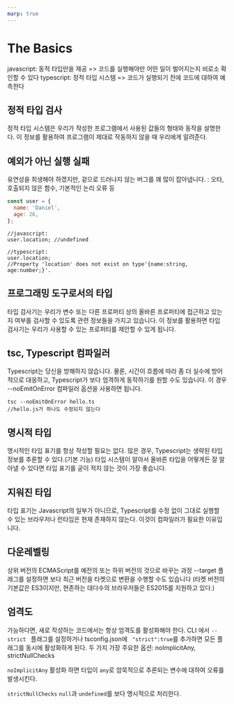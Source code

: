 ```yaml
---
marp: true
---
```


# The Basics

javascript: 동적 타입만을 제공 => 코드를 실행해야만 어떤 일이 벌어지는지 비로소 확인할 수 있다
typescript: 정적 타입 시스템 => 코드가 실행되기 전에 코드에 대하여 예측한다

## 정적 타입 검사
정적 타입 시스템은 우리가 작성한 프로그램에서 사용된 값들의 형태와 동작을 설명한다. 이 정보를 활용하여 프로그램이 제대로 작동하지 않을 때 우리에게 알려준다. 

## 예외가 아닌 실행 실패
유연성을 희생해야 하겠지만, 겉으로 드러나지 않는 버그를 꽤 많이 잡아냅니다.
: 오타, 호출되지 않은 함수, 기본적인 논리 오류 등
```javascript
const user = {
  name: 'Daniel',
  age: 26,
};
```
```
//javascript:
user.location; //undefined

//typescript:
user.location; 
//Property 'location' does not exist on type'{name:string, age:number;}'.
```

## 프로그래밍 도구로서의 타입
타입 검사기는 우리가 변수 또는 다른 프로퍼티 상의 올바른 프로퍼티에 접근하고 있는지 여부를 검사할 수 있도록 관련 정보들을 가지고 있습니다. 이 정보를 활용하면 타입 검사기는 우리가 사용할 수 있는 프로퍼티를 제안할 수 있게 됩니다. 

## tsc, Typescript 컴파일러
Typescript는 당신을 방해하지 않습니다. 
물론, 시간이 흐름에 따라 좀 더 실수에 방어적으로 대응하고, Typescript가 보다 엄격하게 동작하기를 원할 수도 있습니다. 이 경우 --noEmitOnError 컴파일러 옵션을 사용하면 됩니다. 
```
tsc --noEmitOnError hello.ts
//hello.js가 하나도 수정되지 않는다
```

## 명시적 타입
명시적인 타입 표기를 항상 작성할 필요는 없다. 많은 경우, Typescript는 생략된 타입 정보를 추론할 수 있다.(기본 기능)
타입 시스템이 알아서 올바른 타입을 어떻게든 잘 알아낼 수 있다면 타입 표기를 굳이 적지 않는 것이 가장 좋습니다. 

## 지워진 타입 
타입 표기는 Javascript의 일부가 아니므로, Typescript를 수정 없이 그대로 실행할 수 있는 브라우저나 런타임은 현재 존재하지 않는다. 
이것이 컴파일러가 필요한 이유입니다. 

## 다운레벨링
상위 버전의 ECMAScript를 예전의 또는 하위 버전의 것으로 바꾸는 과정
--target 플래그를 설정하면 보다 최근 버전을 타켓으로 변환을 수행할 수도 있습니다
(타켓 버전의 기본값은 ES3이지만, 현존하는 대다수의 브라우저들은 ES2015를 지원하고 있다.)

## 엄격도
가능하다면, 새로 작성하는 코드에서는 항상 엄격도를 활성화해야 한다. 
CLI 에서 ```--strict ``` 플래그를 설정하거나 tsconfig.json에 ``` "strict":true```를 추가하면 모든 플래그를 동시에 활성화하게 된다. 
두 가지 가장 주요한 옵션: noImplicitAny, strictNullChecks

```noImplicitAny```
활성화 하면 타입이 ```any```로 암묵적으로 추론되는 변수에 대하여 오류를 발생시킨다. 

```strictNullChecks```
```null```과 ```undefined```를 보다 명시적으로 처리한다.

